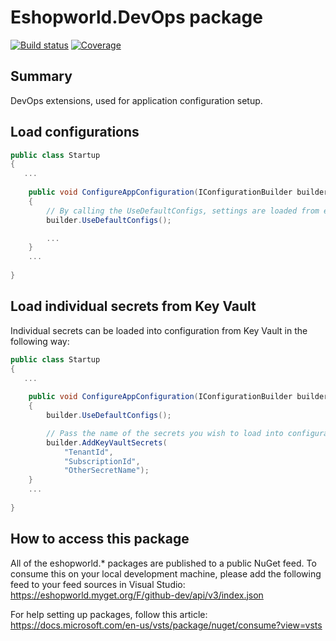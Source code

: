 # Eshopworld.DevOps package

[![Build status](https://dev.azure.com/eshopworld/Github%20build/_apis/build/status/devops)](https://dev.azure.com/eshopworld/Github%20build/_build/latest?definitionId=150)
[![Coverage](https://sonarcloud.io/api/project_badges/measure?project=esw.devops&metric=coverage)](https://sonarcloud.io/dashboard?id=esw.devops)

## Summary

DevOps extensions, used for application configuration setup.

## Load configurations

```csharp
public class Startup
{
   ...
   
    public void ConfigureAppConfiguration(IConfigurationBuilder builder)
    {
		// By calling the UseDefaultConfigs, settings are loaded from environment, command line args, followed by appsettings.
        builder.UseDefaultConfigs();

		...
    }
    ...
   
}
```

## Load individual secrets from Key Vault

Individual secrets can be loaded into configuration from Key Vault in the following way:

```csharp
public class Startup
{
   ...
   
    public void ConfigureAppConfiguration(IConfigurationBuilder builder)
    {
        builder.UseDefaultConfigs();

        // Pass the name of the secrets you wish to load into configuration.
        builder.AddKeyVaultSecrets(  
			"TenantId", 
			"SubscriptionId", 
			"OtherSecretName");
    }
    ...
   
}
```


## How to access this package
All of the eshopworld.* packages are published to a public NuGet feed.  To consume this on your local development machine, please add the following feed to your feed sources in Visual Studio:
https://eshopworld.myget.org/F/github-dev/api/v3/index.json
 
For help setting up packages, follow this article: https://docs.microsoft.com/en-us/vsts/package/nuget/consume?view=vsts
